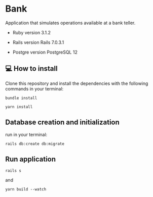 
# Bank

Application that simulates operations available at a bank teller.

* Ruby version
  3.1.2

* Rails version
  Rails 7.0.3.1

* Postgre version
  PostgreSQL 12

## 💻 How to install

Clone this repository and install the dependencies with the following commands in your terminal:
```
bundle install
```
```
yarn install
```
## Database creation and initialization

run in your terminal:
```
rails db:create db:migrate
```

## Run application
```
rails s
```
and
```
yarn build --watch
```

